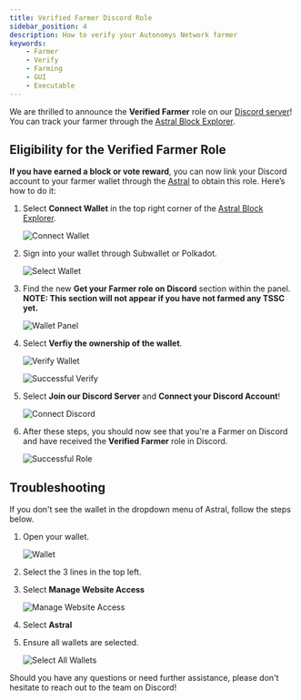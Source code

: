 ```yaml
---
title: Verified Farmer Discord Role
sidebar_position: 4
description: How to verify your Autonomys Network farmer
keywords:
    - Farmer
    - Verify
    - Farming
    - GUI
    - Executable
---
```


We are thrilled to announce the **Verified Farmer** role on our [Discord server](https://autonomys.xyz/discord)!
You can track your farmer through the [Astral Block Explorer](https://astral.autonomys.xyz).

## Eligibility for the Verified Farmer Role

**If you have earned a block or vote reward**, you can now link your Discord account to your farmer wallet through the [Astral](https://astral.autonomys.xyz) to obtain this role. Here’s how to do it:

1. Select **Connect Wallet** in the top right corner of the [Astral Block Explorer](https://astral.autonomys.xyz).
    
    ![Connect Wallet](/img/doc-imgs/verify-farmer/connect-wallet.png)


2. Sign into your wallet through Subwallet or Polkadot.

    ![Select Wallet](/img/doc-imgs/verify-farmer/select-wallet.png)


3. Find the new **Get your Farmer role on Discord** section within the panel. **NOTE: This section will not appear if you have not farmed any TSSC yet.**

    ![Wallet Panel](/img/doc-imgs/verify-farmer/wallet-panel.png)


4. Select **Verfiy the ownership of the wallet**.
    
    ![Verify Wallet](/img/doc-imgs/verify-farmer/verify-wallet.png)

    ![Successful Verify](/img/doc-imgs/verify-farmer/successful-verify.png)

5. Select **Join our Discord Server** and **Connect your Discord Account**!
    
    ![Connect Discord](/img/doc-imgs/verify-farmer/connect-discord.png)

6. After these steps, you should now see that you're a Farmer on Discord and have received the **Verified Farmer** role in Discord.

    ![Successful Role](/img/doc-imgs/verify-farmer/successful-role.png)


## Troubleshooting
If you don't see the wallet in the dropdown menu of Astral, follow the steps below.
1. Open your wallet.
    
    ![Wallet](/img/doc-imgs/verify-farmer/wallet.png)

2. Select the 3 lines in the top left.


3. Select **Manage Website Access**
    
    ![Manage Website Access](/img/doc-imgs/verify-farmer/manage-website-access.png)

4. Select **Astral**

5. Ensure all wallets are selected.

    ![Select All Wallets](/img/doc-imgs/verify-farmer/select-astral.png)


Should you have any questions or need further assistance, please don't hesitate to reach out to the team on Discord!